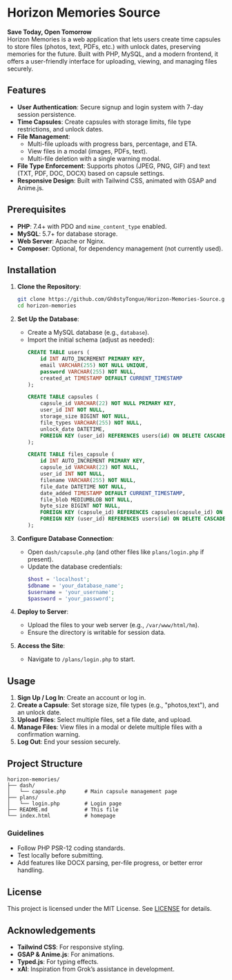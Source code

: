 # Horizon Memories Source

**Save Today, Open Tomorrow**  
Horizon Memories is a web application that lets users create time capsules to store files (photos, text, PDFs, etc.) with unlock dates, preserving memories for the future. Built with PHP, MySQL, and a modern frontend, it offers a user-friendly interface for uploading, viewing, and managing files securely.

## Features

- **User Authentication**: Secure signup and login system with 7-day session persistence.
- **Time Capsules**: Create capsules with storage limits, file type restrictions, and unlock dates.
- **File Management**:
  - Multi-file uploads with progress bars, percentage, and ETA.
  - View files in a modal (images, PDFs, text).
  - Multi-file deletion with a single warning modal.
- **File Type Enforcement**: Supports photos (JPEG, PNG, GIF) and text (TXT, PDF, DOC, DOCX) based on capsule settings.
- **Responsive Design**: Built with Tailwind CSS, animated with GSAP and Anime.js.

## Prerequisites

- **PHP**: 7.4+ with PDO and `mime_content_type` enabled.
- **MySQL**: 5.7+ for database storage.
- **Web Server**: Apache or Nginx.
- **Composer**: Optional, for dependency management (not currently used).

## Installation

1. **Clone the Repository**:
   ```bash
   git clone https://github.com/Gh0styTongue/Horizon-Memories-Source.git
   cd horizon-memories
   ```

2. **Set Up the Database**:
   - Create a MySQL database (e.g., `database`).
   - Import the initial schema (adjust as needed):
     ```sql
     CREATE TABLE users (
         id INT AUTO_INCREMENT PRIMARY KEY,
         email VARCHAR(255) NOT NULL UNIQUE,
         password VARCHAR(255) NOT NULL,
         created_at TIMESTAMP DEFAULT CURRENT_TIMESTAMP
     );

     CREATE TABLE capsules (
         capsule_id VARCHAR(22) NOT NULL PRIMARY KEY,
         user_id INT NOT NULL,
         storage_size BIGINT NOT NULL,
         file_types VARCHAR(255) NOT NULL,
         unlock_date DATETIME,
         FOREIGN KEY (user_id) REFERENCES users(id) ON DELETE CASCADE
     );

     CREATE TABLE files_capsule (
         id INT AUTO_INCREMENT PRIMARY KEY,
         capsule_id VARCHAR(22) NOT NULL,
         user_id INT NOT NULL,
         filename VARCHAR(255) NOT NULL,
         file_date DATETIME NOT NULL,
         date_added TIMESTAMP DEFAULT CURRENT_TIMESTAMP,
         file_blob MEDIUMBLOB NOT NULL,
         byte_size BIGINT NOT NULL,
         FOREIGN KEY (capsule_id) REFERENCES capsules(capsule_id) ON DELETE CASCADE,
         FOREIGN KEY (user_id) REFERENCES users(id) ON DELETE CASCADE
     );
     ```

3. **Configure Database Connection**:
   - Open `dash/capsule.php` (and other files like `plans/login.php` if present).
   - Update the database credentials:
     ```php
     $host = 'localhost';
     $dbname = 'your_database_name';
     $username = 'your_username';
     $password = 'your_password';
     ```

4. **Deploy to Server**:
   - Upload the files to your web server (e.g., `/var/www/html/hm`).
   - Ensure the directory is writable for session data.

5. **Access the Site**:
   - Navigate to `/plans/login.php` to start.

## Usage

1. **Sign Up / Log In**: Create an account or log in.
2. **Create a Capsule**: Set storage size, file types (e.g., "photos,text"), and an unlock date.
3. **Upload Files**: Select multiple files, set a file date, and upload.
4. **Manage Files**: View files in a modal or delete multiple files with a confirmation warning.
5. **Log Out**: End your session securely.

## Project Structure

```
horizon-memories/
├── dash/
│   └── capsule.php      # Main capsule management page
├── plans/
│   └── login.php        # Login page
├── README.md            # This file
└── index.html           # homepage
```

### Guidelines
- Follow PHP PSR-12 coding standards.
- Test locally before submitting.
- Add features like DOCX parsing, per-file progress, or better error handling.

## License

This project is licensed under the MIT License. See [LICENSE](LICENSE) for details.

## Acknowledgements

- **Tailwind CSS**: For responsive styling.
- **GSAP & Anime.js**: For animations.
- **Typed.js**: For typing effects.
- **xAI**: Inspiration from Grok’s assistance in development.
